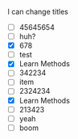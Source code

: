 I can change titles
- [ ] 45645654
- [ ] huh?
- [x] 678
- [ ] test
- [x] Learn Methods
- [ ] 342234
- [ ] item
- [ ] 2324234
- [x] Learn Methods
- [ ] 213423
- [ ] yeah
- [ ] boom